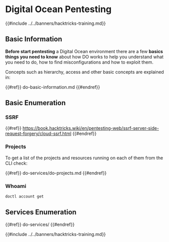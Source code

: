 # Digital Ocean Pentesting

{{#include ../../banners/hacktricks-training.md}}

## Basic Information

**Before start pentesting** a Digital Ocean environment there are a few **basics things you need to know** about how DO works to help you understand what you need to do, how to find misconfigurations and how to exploit them.

Concepts such as hierarchy, access and other basic concepts are explained in:

{{#ref}}
do-basic-information.md
{{#endref}}

## Basic Enumeration

### SSRF

{{#ref}}
https://book.hacktricks.wiki/en/pentesting-web/ssrf-server-side-request-forgery/cloud-ssrf.html
{{#endref}}

### Projects

To get a list of the projects and resources running on each of them from the CLI check:

{{#ref}}
do-services/do-projects.md
{{#endref}}

### Whoami

```bash
doctl account get
```

## Services Enumeration

{{#ref}}
do-services/
{{#endref}}

{{#include ../../banners/hacktricks-training.md}}



